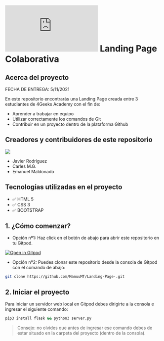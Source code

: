 # ![4Geeks Logo](http://assets.breatheco.de/apis/img/images.php?blob&random&cat=icon&tags=4geeks,16) Landing Page Colaborativa


## Acerca del proyecto

FECHA DE ENTREGA: 5/11/2021

En este repositorio encontrarás una Landing Page creada entre 3 estudiantes de 4Geeks Academy con el fin de: 

- Aprender a trabajar en equipo
- Utilizar correctamente los comandos de Git
- Contribuir en un proyecto dentro de la plataforma Github 


## Creadores y contribuidores de este repositorio


![](https://i.imgur.com/NI1txqD.jpg)

- Javier Rodriguez
- Carles M.G.
- Emanuel Maldonado

## Tecnologías utilizadas en el proyecto


- ✅ HTML 5
- ✅ CSS 3
- ✅ BOOTSTRAP


## 1. ¿Cómo comenzar?


- Opción nº1: Haz click en el botón de abajo para abrir este repositorio en tu Gitpod.


[![Open in Gitpod](https://gitpod.io/button/open-in-gitpod.svg)](https://gitpod.io#https://github.com/ManuuMT/Landing-Page-.git)


- Opción nº2: Puedes clonar este repositorio desde la consola de Gitpod con el comando de abajo:

```sh
git clone https://github.com/ManuuMT/Landing-Page-.git
```



## 2. Iniciar el proyecto


Para iniciar un servidor web local en Gitpod debes dirigirte a la consola e ingresar el siguiente comando: 


```sh
pip3 install flask && python3 server.py
```


> Consejo: no olvides que antes de ingresar ese comando debes de estar situado en la carpeta del proyecto (dentro de la consola).




